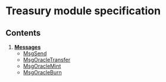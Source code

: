 # Treasury module specification

## Contents

1. **[Messages](01_messages.md)**
    - [MsgSend](01_messages.md#msgsend)
    - [MsgOracleTransfer](01_messages.md#msgoracletransfer)
    - [MsgOracleMint](01_messages.md#msgoraclemint)
    - [MsgOracleBurn](01_messages.md#msgoracleburn)
